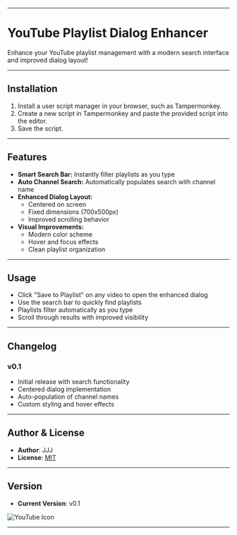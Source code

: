
---

# **YouTube Playlist Dialog Enhancer**

Enhance your YouTube playlist management with a modern search interface and improved dialog layout!

---

## **Installation**

1. Install a user script manager in your browser, such as Tampermonkey.
2. Create a new script in Tampermonkey and paste the provided script into the editor.
3. Save the script.

---

## **Features**

- **Smart Search Bar:** Instantly filter playlists as you type
- **Auto Channel Search:** Automatically populates search with channel name
- **Enhanced Dialog Layout:**
  - Centered on screen
  - Fixed dimensions (700x500px)
  - Improved scrolling behavior
- **Visual Improvements:**
  - Modern color scheme
  - Hover and focus effects
  - Clean playlist organization

---

## **Usage**

- Click "Save to Playlist" on any video to open the enhanced dialog
- Use the search bar to quickly find playlists
- Playlists filter automatically as you type
- Scroll through results with improved visibility

---

## **Changelog**

### **v0.1**
- Initial release with search functionality
- Centered dialog implementation
- Auto-population of channel names
- Custom styling and hover effects

---

## **Author & License**

- **Author**: JJJ
- **License**: [MIT](https://choosealicense.com/licenses/mit/)

---

## **Version**

- **Current Version**: v0.1

![YouTube Icon](https://www.google.com/s2/favicons?sz=64&domain=youtube.com)

---